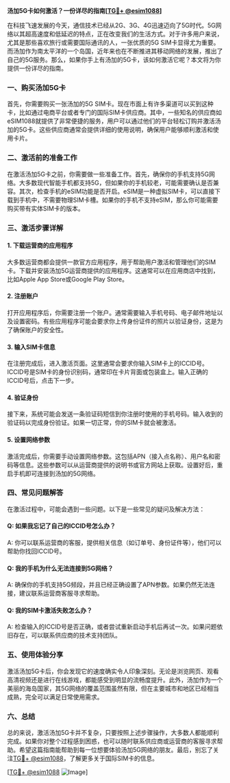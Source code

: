 **汤加5G卡如何激活？一份详尽的指南[[TG💪+ @esim1088](https://t.me/s/esim1088)]**

在科技飞速发展的今天，通信技术已经从2G、3G、4G迅速迈向了5G时代。5G网络以其超高速度和低延迟的特点，正在改变我们的生活方式。对于许多用户来说，尤其是那些喜欢旅行或需要国际通讯的人，一张优质的5G SIM卡显得尤为重要。而汤加作为南太平洋的一个岛国，近年来也在不断推进其移动网络的发展，推出了自己的5G服务。那么，如果你手上有汤加的5G卡，该如何激活它呢？本文将为你提供一份详尽的指南。

### 一、购买汤加5G卡

首先，你需要购买一张汤加的5G SIM卡。现在市面上有许多渠道可以买到这种卡，比如通过电商平台或者专门的国际SIM卡供应商。其中，一些知名的供应商如eSIM1088就提供了非常便捷的服务，用户可以通过他们的平台轻松订购并激活汤加的5G卡。这些供应商通常会提供详细的使用说明，确保用户能够顺利激活和使用卡片。

### 二、激活前的准备工作

在激活汤加5G卡之前，你需要做一些准备工作。首先，确保你的手机支持5G网络。大多数现代智能手机都支持5G，但如果你的手机较老，可能需要确认是否兼容。其次，检查手机的eSIM功能是否开启。eSIM是一种虚拟SIM卡，可以直接下载到手机中，不需要物理SIM卡槽。如果你的手机不支持eSIM，那么你可能需要购买带有实体SIM卡的版本。

### 三、激活步骤详解

#### 1. 下载运营商的应用程序

大多数运营商都会提供一款官方应用程序，用于帮助用户激活和管理他们的SIM卡。下载并安装汤加5G运营商提供的应用程序。这通常可以在应用商店中找到，比如Apple App Store或Google Play Store。

#### 2. 注册账户

打开应用程序后，你需要注册一个账户。通常需要输入手机号码、电子邮件地址以及设置密码。有些应用程序可能会要求你上传身份证件的照片以验证身份，这是为了确保账户的安全性。

#### 3. 输入SIM卡信息

在注册完成后，进入激活页面。这里通常会要求你输入SIM卡上的ICCID号。ICCID号是SIM卡的身份识别码，通常印在卡片背面或包装盒上。输入正确的ICCID号后，点击下一步。

#### 4. 验证身份

接下来，系统可能会发送一条验证码短信到你注册时使用的手机号码。输入收到的验证码以完成身份验证。如果一切正常，你的SIM卡就会被激活。

#### 5. 设置网络参数

激活完成后，你需要手动设置网络参数。这包括APN（接入点名称）、用户名和密码等信息。这些参数可以从运营商提供的说明书或官方网站上获取。设置好后，重启手机即可连接到汤加的5G网络。

### 四、常见问题解答

在激活过程中，可能会遇到一些问题。以下是一些常见的疑问及解决方法：

#### Q: 如果我忘记了自己的ICCID号怎么办？

A: 你可以联系运营商的客服，提供相关信息（如订单号、身份证件等），他们可以帮助你找回ICCID号。

#### Q: 我的手机为什么无法连接到5G网络？

A: 确保你的手机支持5G频段，并且已经正确设置了APN参数。如果仍然无法连接，建议联系运营商客服寻求帮助。

#### Q: 我的SIM卡激活失败怎么办？

A: 检查输入的ICCID号是否正确，或者尝试重新启动手机后再试一次。如果问题依旧存在，可以联系供应商的技术支持团队。

### 五、使用体验分享

激活汤加5G卡后，你会发现它的速度确实令人印象深刻。无论是浏览网页、观看高清视频还是进行在线游戏，都能感受到明显的流畅度提升。此外，汤加作为一个美丽的海岛国家，其5G网络的覆盖范围虽然有限，但在主要城市和地区已经相当成熟，完全可以满足日常使用需求。

### 六、总结

总的来说，激活汤加5G卡并不复杂，只要按照上述步骤操作，大多数人都能顺利完成。如果你对整个过程感到困惑，也可以随时联系供应商或运营商的客服寻求帮助。希望这篇指南能帮助到每一位想要体验汤加5G网络的朋友。最后，别忘了关注[TG💪+ @esim1088](https://t.me/s/esim1088)，了解更多关于国际SIM卡的信息。

[[TG💪+ @esim1088](https://t.me/s/esim1088) ![Image](https://i.postimg.cc/4NQfJmqS/Snipaste-2025-05-13-00-14-12.png)]